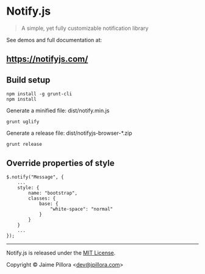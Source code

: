 Notify.js
=====

> A simple, yet fully customizable notification library

See demos and full documentation at:

## https://notifyjs.com/

## Build setup

```
npm install -g grunt-cli
npm install
```

Generate a minified file: dist/notify.min.js
```
grunt uglify
```

Generate a release file: dist/notifyjs-browser-*.zip
```
grunt release
```

## Override properties of style
```
$.notify("Message", {
    ...
    style: {
        name: "bootstrap",
        classes: {
            base: {
                "white-space": "normal"
            }
        }
    }
    ...
});
```

----

Notify.js is released under the [MIT License](https://opensource.org/licenses/MIT).

Copyright © Jaime Pillora &lt;dev@jpillora.com&gt;
